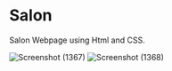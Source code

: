 # Salon
Salon Webpage using Html and CSS.

![Screenshot (1367)](https://user-images.githubusercontent.com/89479586/131348422-3078d85a-c6c1-4acb-891d-019040822502.png)
![Screenshot (1368)](https://user-images.githubusercontent.com/89479586/131348441-e0760f78-06a6-4139-90e6-a360e6d6eb1b.png)

